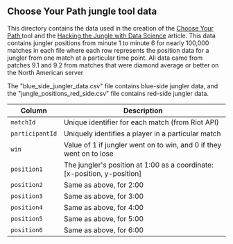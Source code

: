 ## Choose Your Path jungle tool data

This directory contains the data used in the creation of the [Choose Your Path ](https://doranslab.gg/tools/jungle-tool.html) tool and the [Hacking the Jungle with Data Science](https://doranslab.gg/articles/hacking-the-jungle.html) article. This data contains jungler positions from minute 1 to minute 6 for nearly 100,000 matches in each file where each row represents the position data for a jungler from one match at a particular time point. All data came from patches 9.1 and 9.2 from matches that were diamond average or better on the North American server

The "blue_side_jungler_data.csv" file contains blue-side jungler data, and the "jungle_positions_red_side.csv" file contains red-side jungler data.

Column | Description
---|-----
`matchId` | Unique identifier for each match (from Riot API)
`participantId` | Uniquely identifies a player in a particular match
`win` | Value of 1 if jungler went on to win, and 0 if they went on to lose
`position1` | The jungler's position at 1:00 as a coordinate: [x-position, y-position]
`position2` | Same as above, for 2:00
`position3` | Same as above, for 3:00
`position4` | Same as above, for 4:00
`position5` | Same as above, for 5:00
`position6` | Same as above, for 6:00
